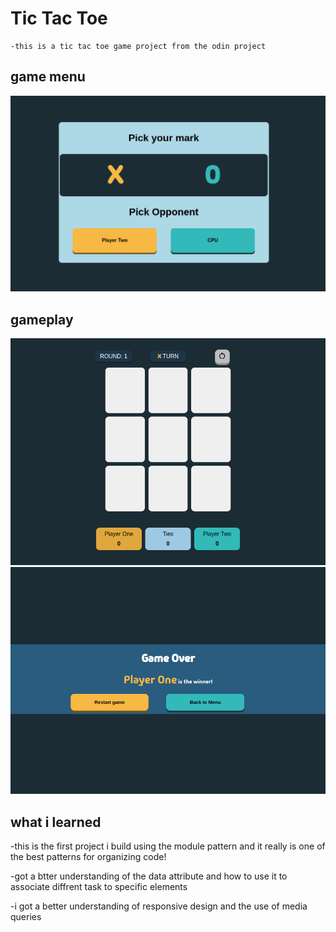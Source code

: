 # Tic Tac Toe
    -this is a tic tac toe game project from the odin project

## game menu
![](/readme-assets/menu.png)

## gameplay
![](/readme-assets/game.png)
![](/readme-assets/gameover.png)


## what i learned
-this is the first project i build using the module pattern and it really is one of the best patterns for organizing code!

-got a btter understanding of the data attribute and how to use it to associate diffrent task to specific elements

-i got a better understanding of responsive design and the use of media queries